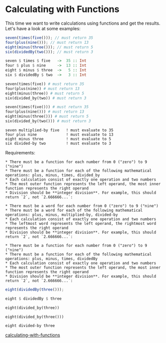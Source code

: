 # Calculating with Functions

This time we want to write calculations using functions and get the results. Let's have a look at some examples:

```javascript
seven(times(five())); // must return 35
four(plus(nine())); // must return 13
eight(minus(three())); // must return 5
six(dividedBy(two())); // must return 3
```
```haskell
seven $ times $ five   ->  35 :: Int
four $ plus $ nine     ->  13 :: Int
eight $ minus $ three  ->   5 :: Int
six $ dividedBy $ two  ->   3 :: Int
```
```ruby
seven(times(five)) # must return 35
four(plus(nine)) # must return 13
eight(minus(three)) # must return 5
six(divided_by(two)) # must return 3
```
```python
seven(times(five())) # must return 35
four(plus(nine())) # must return 13
eight(minus(three())) # must return 5
six(divided_by(two())) # must return 3
```
```factor
seven multiplied-by five   ! must evaluate to 35
four plus nine             ! must evaluate to 13
eight minus three          ! must evaluate to 5
six divided-by two         ! must evaluate to 3
```

Requirements:
~~~if:ruby,python
* There must be a function for each number from 0 ("zero") to 9 ("nine")
* There must be a function for each of the following mathematical operations: plus, minus, times, divided_by
* Each calculation consist of exactly one operation and two numbers
* The most outer function represents the left operand, the most inner function represents the right operand
* Division should be **integer division**. For example, this should return `2`, not `2.666666...`:
~~~
~~~if:factor
* There must be a word for each number from 0 ("zero") to 9 ("nine")
* There must be a word for each of the following mathematical operations: plus, minus, multiplied-by, divided-by
* Each calculation consist of exactly one operation and two numbers
* The leftmost word represents the left operand, the rightmost word represents the right operand
* Division should be **integer division**. For example, this should return `2`, not `2.666666...`:
~~~
~~~if-not:ruby,python,factor
* There must be a function for each number from 0 ("zero") to 9 ("nine")
* There must be a function for each of the following mathematical operations: plus, minus, times, dividedBy
* Each calculation consist of exactly one operation and two numbers
* The most outer function represents the left operand, the most inner function represents the right operand
* Division should be **integer division**. For example, this should return `2`, not `2.666666...`:
~~~

```javascript
eight(dividedBy(three()));
```
```haskell
eight $ dividedBy $ three
```
```ruby
eight(divided_by(three))
```
```python
eight(divided_by(three()))
```
```factor
eight divided-by three
```


[calculating-with-functions](https://www.codewars.com/kata/525f3eda17c7cd9f9e000b39)